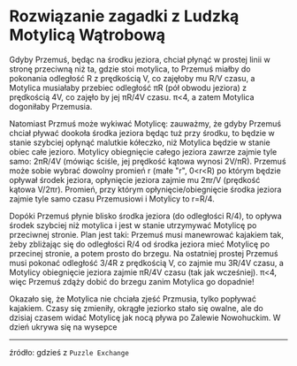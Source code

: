 # Rozwiązanie zagadki z Ludzką Motylicą Wątrobową

Gdyby Przemuś, będąc na środku jeziora, chciał płynąć w prostej linii w stronę przeciwną niż ta, gdzie stoi motylica, to Przemuś miałby do pokonania odległość R z prędkością V, co zajęłoby mu R/V czasu, a Motylica musiałaby przebiec odległość πR (pół obwodu jeziora) z prędkością 4V, co zajęło by jej πR/4V czasu. π<4, a zatem Motylica dogoniłaby Przemusia.

Natomiast Przmuś może wykiwać Motylicę: zauważmy, że gdyby Przemuś chciał pływać dookoła środka jeziora będąc tuż przy środku, to będzie w stanie szybciej opłynąć malutkie kółeczko, niż Motylica będzie w stanie obiec całe jezioro. Motylicy obiegnięcie całego jeziora zawrze zajmie tyle samo: 2πR/4V (mówiąc ściśle, jej prędkość kątowa wynosi 2V/πR). Przemuś może sobie wybrać dowolny promień r (małe "r", 0<r<R) po którym będzie opływał środek jeziora, opłynięcie jeziora zajmie mu 2πr/V (prędkość kątowa V/2πr). Promień, przy którym opłynięcie/obiegnięcie środka jeziora zajmie tyle samo czasu Przemusiowi i Motylicy to r=R/4.

Dopóki Przemuś płynie blisko środka jeziora (do odległości R/4), to opływa środek szybciej niż motylica i jest w stanie utrzymywać Motylicę po przeciwnej stronie. Plan jest taki: Przemuś musi manewrować kajakiem tak, żeby zbliżając się do odległości R/4 od środka jeziora mieć Motylicę po przecinej stronie, a potem prosto do brzegu. Na ostatniej prostej Przemuś musi pokonać odległość 3/4R z prędkością V, co zajmie mu 3R/4V czasu, a Motylicy obiegnięcie jeziora zajmie πR/4V czasu (tak jak wcześniej).
π<4, więc Przemuś zdąży dobić do brzegu zanim Motylica go dopadnie!

Okazało się, że Motylica nie chciała zjeść Przmusia, tylko popływać kajakiem. Czasy się zmieniły, okrągłe jeziorko stało się owalne, ale do dzisiaj czasem widać Motylicę jak nocą pływa po Zalewie Nowohuckim. W dzień ukrywa się na wysepce


---

źródło: gdzieś z `Puzzle Exchange`
